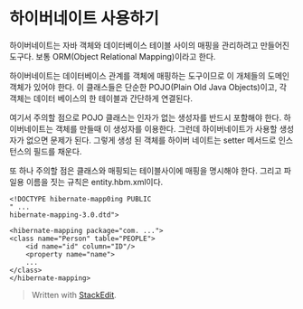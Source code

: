 # 하이버네이트 사용하기

하이버네이트는 자바 객체와 데이터베이스 테이블 사이의 매핑을 관리하려고 만들어진 도구다. 보통 ORM(Object Relational Mapping)이라고 한다. 

하이버네이트는 데이터베이스 관계를 객체에 매핑하는 도구이므로 이 개체들의 도메인 객체가 있어야 한다. 이 클래스들은 단순한 POJO(Plain Old Java Objects)이고, 각 객체는 데이터 베이스의 한 테이블과 간단하게 연결된다. 

여기서 주의할 점으로 POJO 클래스는 인자가 없는 생성자를 반드시 포함해야 한다. 하이버네이트는 객체를 만들때 이 생성자를 이용한다. 그런데 하이버네이트가 사용할 생성자가 없으면 문제가 된다. 그렇게 생성 된 객체를 하이버 네이트는 setter 메서드로 인스턴스의 필드를 채운다. 

또 하나 주의할 점은 클래스와 매핑되는 테이블사이에 매핑을 명시해야 한다.
그리고 파일용 이름을 짓는 규칙은 entity.hbm.xml이다. 
```
<!DOCTYPE hibernate-mapp0ing PUBLIC
" ...
hibernate-mapping-3.0.dtd">

<hibernate-mapping package="com. ...">
<class name="Person" table="PEOPLE">
	<id name="id" column="ID"/>
	<property name="name">
	...
</class>
</hibernate-mapping>

```


> Written with [StackEdit](https://stackedit.io/).
<!--stackedit_data:
eyJoaXN0b3J5IjpbLTE1OTc3NDYzMzAsODk1MzI5ODEwLC0xMT
U4Mjc1NDg0LC0xNTQzMzI4NTg3LDE2Mzg0MDk2MzAsMTc5MjYz
OTgxMiw3MzA5OTgxMTZdfQ==
-->